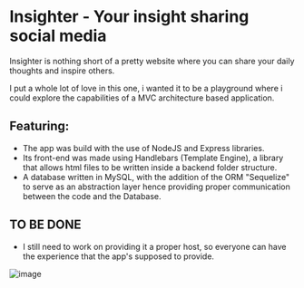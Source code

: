 # Insighter - Your insight sharing social media
Insighter is nothing short of a pretty website where you can share your daily thoughts and inspire others.

I put a whole lot of love in this one, i wanted it to be a playground where i could explore the capabilities of a
MVC architecture based application. 

## Featuring:

 - The app was build with the use of NodeJS and Express libraries.
 - Its front-end was made using Handlebars (Template Engine), a library that allows html files to be written inside a backend folder structure. <br>
 - A database written in MySQL, with the addition of the ORM "Sequelize" to serve as an abstraction layer hence providing proper
communication between the code and the Database. <br>

## TO BE DONE

 - I still need to work on providing it a proper host, so everyone can have the experience that the app's supposed to provide.

![image](https://github.com/DevCaioSouza/Insighter-App-Node-MVC-Sequelize-Express/assets/84105396/378d36f9-d95d-455d-bbda-92b89936ff9c)
